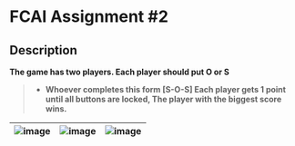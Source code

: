 # FCAI Assignment #2  <br />

## Description  <br />
**The game has two players. Each player should put O or S <br />**
> * **Whoever completes this form [S-O-S] Each player gets 1 point until all buttons are locked, The player with the biggest score wins.<br />**



| ![image](https://user-images.githubusercontent.com/90706154/164318551-ed5f500e-5a78-4abf-8833-7af42d206667.png)   | ![image](https://user-images.githubusercontent.com/90706154/164318685-5cbf72fd-9bde-4356-8379-1aa85b7dedf6.png)  | ![image](https://user-images.githubusercontent.com/90706154/164318796-ab679f0d-bffa-47f7-8b30-f26b6b9f1b4e.png) |
|-----------------|-----------------|-----------------|
